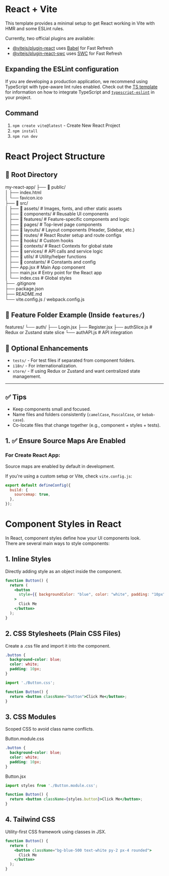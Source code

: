 # React + Vite

This template provides a minimal setup to get React working in Vite with HMR and some ESLint rules.

Currently, two official plugins are available:

- [@vitejs/plugin-react](https://github.com/vitejs/vite-plugin-react/blob/main/packages/plugin-react) uses [Babel](https://babeljs.io/) for Fast Refresh
- [@vitejs/plugin-react-swc](https://github.com/vitejs/vite-plugin-react/blob/main/packages/plugin-react-swc) uses [SWC](https://swc.rs/) for Fast Refresh

## Expanding the ESLint configuration

If you are developing a production application, we recommend using TypeScript with type-aware lint rules enabled. Check out the [TS template](https://github.com/vitejs/vite/tree/main/packages/create-vite/template-react-ts) for information on how to integrate TypeScript and [`typescript-eslint`](https://typescript-eslint.io) in your project.

## Command

1. `npm create vite@latest` - Create New React Project
2. `npm install`
3. `npm run dev`

# React Project Structure

## 📁 Root Directory

my-react-app/ ├── 📁 public/  
│ ├── index.html  
│ └── favicon.ico  
├── 📁 src/  
│ ├── 📁 assets/ # Images, fonts, and other static assets  
│ ├── 📁 components/ # Reusable UI components  
│ ├── 📁 features/ # Feature-specific components and logic  
│ ├── 📁 pages/ # Top-level page components  
│ ├── 📁 layouts/ # Layout components (Header, Sidebar, etc.)  
│ ├── 📁 routes/ # React Router setup and route configs  
│ ├── 📁 hooks/ # Custom hooks  
│ ├── 📁 contexts/ # React Contexts for global state  
│ ├── 📁 services/ # API calls and service logic  
│ ├── 📁 utils/ # Utility/helper functions  
│ ├── 📁 constants/ # Constants and config  
│ ├── App.jsx # Main App component  
│ ├── main.jsx # Entry point for the React app  
│ └── index.css # Global styles  
├── .gitignore  
├── package.json  
├── README.md  
└── vite.config.js / webpack.config.js

## 🧩 Feature Folder Example (Inside `features/`)

features/ └── auth/ ├── Login.jsx ├── Register.jsx ├── authSlice.js # Redux or Zustand state slice └── authAPI.js # API integration

## 🔧 Optional Enhancements

- `tests/` - For test files if separated from component folders.
- `i18n/` - For internationalization.
- `store/` - If using Redux or Zustand and want centralized state management.

---

## ✅ Tips

- Keep components small and focused.
- Name files and folders consistently (`camelCase`, `PascalCase`, or `kebab-case`).
- Co-locate files that change together (e.g., component + styles + tests).

## 1. ✅ Ensure Source Maps Are Enabled

### For Create React App:

Source maps are enabled by default in development.

If you're using a custom setup or Vite, check `vite.config.js`:

```js
export default defineConfig({
  build: {
    sourcemap: true,
  },
});
```

# Component Styles in React

In React, component styles define how your UI components look.  
There are several main ways to style components:



## 1. Inline Styles

Directly adding style as an object inside the component.

```jsx
function Button() {
  return (
    <button
      style={{ backgroundColor: "blue", color: "white", padding: "10px" }}
    >
      Click Me
    </button>
  );
}
```

##  2. CSS Stylesheets (Plain CSS Files)
Create a .css file and import it into the component.

```css
.button {
  background-color: blue;
  color: white;
  padding: 10px;
}

```

```jsx
import './Button.css';

function Button() {
  return <button className="button">Click Me</button>;
}
```

## 3. CSS Modules
Scoped CSS to avoid class name conflicts.

Button.module.css

```css 
.button {
  background-color: blue;
  color: white;
  padding: 10px;
}
```

Button.jsx
```jsx
import styles from './Button.module.css';

function Button() {
  return <button className={styles.button}>Click Me</button>;
}
```

## 4. Tailwind CSS

Utility-first CSS framework using classes in JSX.

```jsx
function Button() {
  return (
    <button className="bg-blue-500 text-white py-2 px-4 rounded">
      Click Me
    </button>
  );
}
```